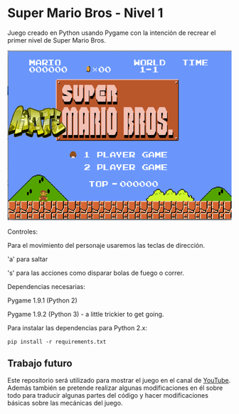 Super Mario Bros - Nivel 1
=============

Juego creado en Python usando Pygame con la intención de recrear el primer nivel de Super Mario Bros.

![screenshot](https://github.com/JCanedaG/SuperMateMarioBros/blob/6a80f403e27d5e065f8d6ff9757a97e59af8f6c4/screenshot.png)

Controles:

Para el movimiento del personaje usaremos las teclas de dirección.

'a' para saltar

's' para las acciones como disparar bolas de fuego o correr.

Dependencias necesarias:

Pygame 1.9.1 (Python 2)

Pygame 1.9.2 (Python 3) - a little trickier to get going.

Para instalar las dependencias para Python 2.x:

	pip install -r requirements.txt

## Trabajo futuro

Este repositorio será utilizado para mostrar el juego en el canal de [YouTube](http://youtube.com/user/ivantraceur8). Además también se pretende realizar algunas modificaciones en él sobre todo para traducir algunas partes del código y hacer modificaciones básicas sobre las mecánicas del juego.
